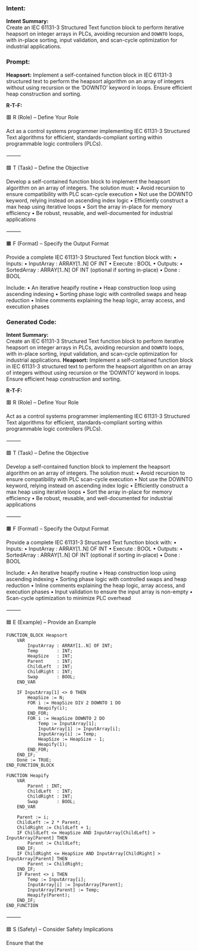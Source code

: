 ### Intent:
**Intent Summary:**  
Create an IEC 61131-3 Structured Text function block to perform iterative heapsort on integer arrays in PLCs, avoiding recursion and `DOWNTO` loops, with in-place sorting, input validation, and scan-cycle optimization for industrial applications.

### Prompt:
**Heapsort:**
Implement a self-contained function block in IEC 61131-3 structured text to perform the heapsort algorithm on an array of integers without using recursion or the ‘DOWNTO’ keyword in loops. Ensure efficient heap construction and sorting.

**R-T-F:**

🟥 R (Role) – Define Your Role

Act as a control systems programmer implementing IEC 61131-3 Structured Text algorithms for efficient, standards-compliant sorting within programmable logic controllers (PLCs).

⸻

🟩 T (Task) – Define the Objective

Develop a self-contained function block to implement the heapsort algorithm on an array of integers. The solution must:
	•	Avoid recursion to ensure compatibility with PLC scan-cycle execution
	•	Not use the DOWNTO keyword, relying instead on ascending index logic
	•	Efficiently construct a max heap using iterative loops
	•	Sort the array in-place for memory efficiency
	•	Be robust, reusable, and well-documented for industrial applications

⸻

🟧 F (Format) – Specify the Output Format

Provide a complete IEC 61131-3 Structured Text function block with:
	•	Inputs:
	•	InputArray : ARRAY[1..N] OF INT
	•	Execute : BOOL
	•	Outputs:
	•	SortedArray : ARRAY[1..N] OF INT (optional if sorting in-place)
	•	Done : BOOL

Include:
	•	An iterative heapify routine
	•	Heap construction loop using ascending indexing
	•	Sorting phase logic with controlled swaps and heap reduction
	•	Inline comments explaining the heap logic, array access, and execution phases

### Generated Code:
**Intent Summary:**  
Create an IEC 61131-3 Structured Text function block to perform iterative heapsort on integer arrays in PLCs, avoiding recursion and `DOWNTO` loops, with in-place sorting, input validation, and scan-cycle optimization for industrial applications.
**Heapsort:**
Implement a self-contained function block in IEC 61131-3 structured text to perform the heapsort algorithm on an array of integers without using recursion or the ‘DOWNTO’ keyword in loops. Ensure efficient heap construction and sorting.

**R-T-F:**

🟥 R (Role) – Define Your Role

Act as a control systems programmer implementing IEC 61131-3 Structured Text algorithms for efficient, standards-compliant sorting within programmable logic controllers (PLCs).

⸻

🟩 T (Task) – Define the Objective

Develop a self-contained function block to implement the heapsort algorithm on an array of integers. The solution must:
	•	Avoid recursion to ensure compatibility with PLC scan-cycle execution
	•	Not use the DOWNTO keyword, relying instead on ascending index logic
	•	Efficiently construct a max heap using iterative loops
	•	Sort the array in-place for memory efficiency
	•	Be robust, reusable, and well-documented for industrial applications

⸻

🟧 F (Format) – Specify the Output Format

Provide a complete IEC 61131-3 Structured Text function block with:
	•	Inputs:
	•	InputArray : ARRAY[1..N] OF INT
	•	Execute : BOOL
	•	Outputs:
	•	SortedArray : ARRAY[1..N] OF INT (optional if sorting in-place)
	•	Done : BOOL

Include:
	•	An iterative heapify routine
	•	Heap construction loop using ascending indexing
	•	Sorting phase logic with controlled swaps and heap reduction
	•	Inline comments explaining the heap logic, array access, and execution phases
	•	Input validation to ensure the input array is non-empty
	•	Scan-cycle optimization to minimize PLC overhead

⸻

🟦 E (Example) – Provide an Example

```
FUNCTION_BLOCK Heapsort
    VAR
        InputArray : ARRAY[1..N] OF INT;
        Temp       : INT;
        HeapSize   : INT;
        Parent     : INT;
        ChildLeft  : INT;
        ChildRight : INT;
        Swap       : BOOL;
    END_VAR

    IF InputArray[1] <> 0 THEN
        HeapSize := N;
        FOR i := HeapSize DIV 2 DOWNTO 1 DO
            Heapify(i);
        END_FOR;
        FOR i := HeapSize DOWNTO 2 DO
            Temp := InputArray[1];
            InputArray[1] := InputArray[i];
            InputArray[i] := Temp;
            HeapSize := HeapSize - 1;
            Heapify(1);
        END_FOR;
    END_IF;
    Done := TRUE;
END_FUNCTION_BLOCK

FUNCTION Heapify
    VAR
        Parent : INT;
        ChildLeft  : INT;
        ChildRight : INT;
        Swap       : BOOL;
    END_VAR

    Parent := i;
    ChildLeft := 2 * Parent;
    ChildRight := ChildLeft + 1;
    IF ChildLeft <= HeapSize AND InputArray[ChildLeft] > InputArray[Parent] THEN
        Parent := ChildLeft;
    END_IF;
    IF ChildRight <= HeapSize AND InputArray[ChildRight] > InputArray[Parent] THEN
        Parent := ChildRight;
    END_IF;
    IF Parent <> i THEN
        Temp := InputArray[i];
        InputArray[i] := InputArray[Parent];
        InputArray[Parent] := Temp;
        Heapify(Parent);
    END_IF;
END_FUNCTION
```

⸻

🟦 S (Safety) – Consider Safety Implications

Ensure that the
